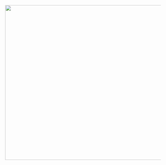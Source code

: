 <img src="https://user-images.githubusercontent.com/18434405/208103252-5e394379-4b38-4bd4-8c04-e6bbe3f1fd88.gif" width="1200" height="500"/>

<!--
**Hiccup246/Hiccup246** is a ✨ _special_ ✨ repository because its `README.md` (this file) appears on your GitHub profile.
